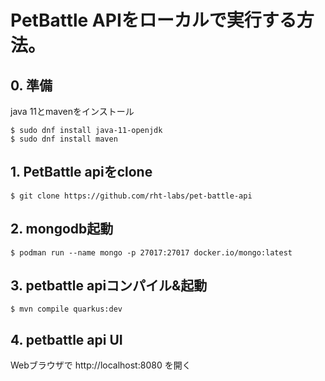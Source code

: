# PetBattle APIをローカルで実行する方法。

## 0. 準備
java 11とmavenをインストール
```
$ sudo dnf install java-11-openjdk
$ sudo dnf install maven
```

## 1. PetBattle apiをclone
```
$ git clone https://github.com/rht-labs/pet-battle-api
```
## 2. mongodb起動
```
$ podman run --name mongo -p 27017:27017 docker.io/mongo:latest
```
## 3. petbattle apiコンパイル&起動
```
$ mvn compile quarkus:dev
```

## 4. petbattle api UI

Webブラウザで http://localhost:8080 を開く

